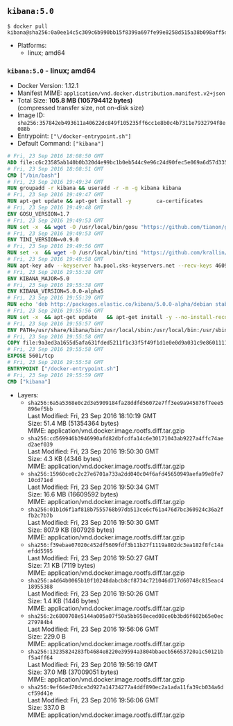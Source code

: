 ## `kibana:5.0`

```console
$ docker pull kibana@sha256:0a0ee14c5c309c6b990bb15f8399a697fe99e8258d515a38b098aff5d4c83e6f
```

-	Platforms:
	-	linux; amd64

### `kibana:5.0` - linux; amd64

-	Docker Version: 1.12.1
-	Manifest MIME: `application/vnd.docker.distribution.manifest.v2+json`
-	Total Size: **105.8 MB (105794412 bytes)**  
	(compressed transfer size, not on-disk size)
-	Image ID: `sha256:357842eb493611a40622dc849f105235ff6cc1e8b0c4b7311e7932794f8e088b`
-	Entrypoint: `["\/docker-entrypoint.sh"]`
-	Default Command: `["kibana"]`

```dockerfile
# Fri, 23 Sep 2016 18:08:50 GMT
ADD file:c6c23585ab140b0b320d4e99bc1b0eb544c9e96c24d90fec5e069a6d57d335ca in / 
# Fri, 23 Sep 2016 18:08:51 GMT
CMD ["/bin/bash"]
# Fri, 23 Sep 2016 19:49:34 GMT
RUN groupadd -r kibana && useradd -r -m -g kibana kibana
# Fri, 23 Sep 2016 19:49:47 GMT
RUN apt-get update && apt-get install -y 		ca-certificates 		wget 	--no-install-recommends && rm -rf /var/lib/apt/lists/*
# Fri, 23 Sep 2016 19:49:48 GMT
ENV GOSU_VERSION=1.7
# Fri, 23 Sep 2016 19:49:53 GMT
RUN set -x 	&& wget -O /usr/local/bin/gosu "https://github.com/tianon/gosu/releases/download/$GOSU_VERSION/gosu-$(dpkg --print-architecture)" 	&& wget -O /usr/local/bin/gosu.asc "https://github.com/tianon/gosu/releases/download/$GOSU_VERSION/gosu-$(dpkg --print-architecture).asc" 	&& export GNUPGHOME="$(mktemp -d)" 	&& gpg --keyserver ha.pool.sks-keyservers.net --recv-keys B42F6819007F00F88E364FD4036A9C25BF357DD4 	&& gpg --batch --verify /usr/local/bin/gosu.asc /usr/local/bin/gosu 	&& rm -r "$GNUPGHOME" /usr/local/bin/gosu.asc 	&& chmod +x /usr/local/bin/gosu 	&& gosu nobody true
# Fri, 23 Sep 2016 19:49:53 GMT
ENV TINI_VERSION=v0.9.0
# Fri, 23 Sep 2016 19:49:56 GMT
RUN set -x 	&& wget -O /usr/local/bin/tini "https://github.com/krallin/tini/releases/download/$TINI_VERSION/tini" 	&& wget -O /usr/local/bin/tini.asc "https://github.com/krallin/tini/releases/download/$TINI_VERSION/tini.asc" 	&& export GNUPGHOME="$(mktemp -d)" 	&& gpg --keyserver ha.pool.sks-keyservers.net --recv-keys 6380DC428747F6C393FEACA59A84159D7001A4E5 	&& gpg --batch --verify /usr/local/bin/tini.asc /usr/local/bin/tini 	&& rm -r "$GNUPGHOME" /usr/local/bin/tini.asc 	&& chmod +x /usr/local/bin/tini 	&& tini -h
# Fri, 23 Sep 2016 19:49:58 GMT
RUN apt-key adv --keyserver ha.pool.sks-keyservers.net --recv-keys 46095ACC8548582C1A2699A9D27D666CD88E42B4
# Fri, 23 Sep 2016 19:55:38 GMT
ENV KIBANA_MAJOR=5.0
# Fri, 23 Sep 2016 19:55:38 GMT
ENV KIBANA_VERSION=5.0.0-alpha5
# Fri, 23 Sep 2016 19:55:39 GMT
RUN echo 'deb http://packages.elastic.co/kibana/5.0.0-alpha/debian stable main' > /etc/apt/sources.list.d/kibana.list
# Fri, 23 Sep 2016 19:55:56 GMT
RUN set -x 	&& apt-get update 	&& apt-get install -y --no-install-recommends kibana=$KIBANA_VERSION 	&& rm -rf /var/lib/apt/lists/* 		&& sed -ri "s!^(\#\s*)?(elasticsearch\.url:).*!\2 'http://elasticsearch:9200'!" /etc/kibana/kibana.yml 	&& grep -q 'elasticsearch:9200' /etc/kibana/kibana.yml
# Fri, 23 Sep 2016 19:55:57 GMT
ENV PATH=/usr/share/kibana/bin:/usr/local/sbin:/usr/local/bin:/usr/sbin:/usr/bin:/sbin:/bin
# Fri, 23 Sep 2016 19:55:58 GMT
COPY file:9a3ed3a1655d5afa631fded5211f1c33f5f49f1d1e0e0d9a031c9e8601111f05 in / 
# Fri, 23 Sep 2016 19:55:58 GMT
EXPOSE 5601/tcp
# Fri, 23 Sep 2016 19:55:58 GMT
ENTRYPOINT ["/docker-entrypoint.sh"]
# Fri, 23 Sep 2016 19:55:59 GMT
CMD ["kibana"]
```

-	Layers:
	-	`sha256:6a5a5368e0c2d3e5909184fa28ddfd56072e7ff3ee9a945876f7eee5896ef5bb`  
		Last Modified: Fri, 23 Sep 2016 18:10:19 GMT  
		Size: 51.4 MB (51354364 bytes)  
		MIME: application/vnd.docker.image.rootfs.diff.tar.gzip
	-	`sha256:cd569946b3946990afd82dbfcdfa14c6e30171043ab9227a4ffc74aed2aef039`  
		Last Modified: Fri, 23 Sep 2016 19:50:30 GMT  
		Size: 4.3 KB (4346 bytes)  
		MIME: application/vnd.docker.image.rootfs.diff.tar.gzip
	-	`sha256:15960ce0c2c27e6701a733a2dd040c04f6afd45650949aefa99e8fe710cd71ed`  
		Last Modified: Fri, 23 Sep 2016 19:50:34 GMT  
		Size: 16.6 MB (16609592 bytes)  
		MIME: application/vnd.docker.image.rootfs.diff.tar.gzip
	-	`sha256:01b1d6f1af818b7555768b97db513ce6cf61a476d7bc360924c36a2ffb2c7b7b`  
		Last Modified: Fri, 23 Sep 2016 19:50:30 GMT  
		Size: 807.9 KB (807928 bytes)  
		MIME: application/vnd.docker.image.rootfs.diff.tar.gzip
	-	`sha256:f39ebae07020c452df5609fdf3b11b27f1119a802dc3ea182f8fc14aefdd5595`  
		Last Modified: Fri, 23 Sep 2016 19:50:27 GMT  
		Size: 7.1 KB (7119 bytes)  
		MIME: application/vnd.docker.image.rootfs.diff.tar.gzip
	-	`sha256:a4d64b0065b10f10248dabcb8cf8734c721046d717d60748c815eac418955388`  
		Last Modified: Fri, 23 Sep 2016 19:50:26 GMT  
		Size: 1.4 KB (1446 bytes)  
		MIME: application/vnd.docker.image.rootfs.diff.tar.gzip
	-	`sha256:2c6800708e5144a005a07f50a5bb958eced08ce0b3bd6f602b65e0ec279784b4`  
		Last Modified: Fri, 23 Sep 2016 19:56:06 GMT  
		Size: 229.0 B  
		MIME: application/vnd.docker.image.rootfs.diff.tar.gzip
	-	`sha256:13235824283fb4684e8220e39594a3804bbaecb56653720a1c50121bf5a4ff64`  
		Last Modified: Fri, 23 Sep 2016 19:56:19 GMT  
		Size: 37.0 MB (37009051 bytes)  
		MIME: application/vnd.docker.image.rootfs.diff.tar.gzip
	-	`sha256:9ef64ed70dce3d927a14734277a4ddf890ec2a1ada11fa39cb034a6dcf59d41e`  
		Last Modified: Fri, 23 Sep 2016 19:56:06 GMT  
		Size: 337.0 B  
		MIME: application/vnd.docker.image.rootfs.diff.tar.gzip
